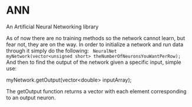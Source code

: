 # ANN
An Artificial Neural Networking library

As of now there are no training methods so the network cannot learn, but fear not, they are on the way.
In order to initialize a network and run data through it simply do the following:
<code>
NeuralNet myNetwork(vector\<unsigned short> theNumberOfNeuronsYouWantPerRow);
</code>
And then to find the output of the network given a specific input, simple use:

myNetwork.getOutput(vector\<double> inputArray);

The getOutput function returns a vector with each element corresponding to an output neuron.
